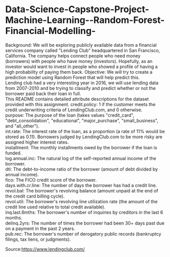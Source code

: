 # Data-Science-Capstone-Project-Machine-Learning--Random-Forest-Financial-Modelling-

Background: We will be exploring publicly available data from a financial services company called "Lending Club" headquartered in San Francisco, California. The company helps connect people who need money (borrowers) with people who have money (investors). Hopefully, as an investor would want to invest in people who showed a profile of having a high probability of paying them back. Objective: We will try to create a prediction model using Random Forest that will help predict this.
<br />
Lending club had a very interesting year in 2016, we will use lending data from 2007-2010 and be trying to classify and predict whether or not the borrower paid back their loan in full. 
<br />
This README contains detailed attribute descriptions for the dataset provided with this assignment. 
credit.policy: 1 if the customer meets the credit underwriting criteria of LendingClub.com, and 0 otherwise.<br />
purpose: The purpose of the loan (takes values "credit_card", "debt_consolidation", "educational", "major_purchase", "small_business", and "all_other").<br />
int.rate: The interest rate of the loan, as a proportion (a rate of 11% would be stored as 0.11). Borrowers judged by LendingClub.com to be more risky are assigned higher interest rates.<br />
installment: The monthly installments owed by the borrower if the loan is funded.<br />
log.annual.inc: The natural log of the self-reported annual income of the borrower.<br />
dti: The debt-to-income ratio of the borrower (amount of debt divided by annual income).<br />
fico: The FICO credit score of the borrower.<br />
days.with.cr.line: The number of days the borrower has had a credit line.<br />
revol.bal: The borrower's revolving balance (amount unpaid at the end of the credit card billing cycle).<br />
revol.util: The borrower's revolving line utilization rate (the amount of the credit line used relative to total credit available).<br />
inq.last.6mths: The borrower's number of inquiries by creditors in the last 6 months.<br />
delinq.2yrs: The number of times the borrower had been 30+ days past due on a payment in the past 2 years.<br />
pub.rec: The borrower's number of derogatory public records (bankruptcy filings, tax liens, or judgments).<br />

Source:https://www.lendingclub.com/
